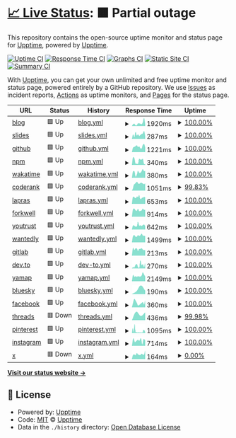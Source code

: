 # [📈 Live Status](https://upptime.github.io/upptime): <!--live status--> **🟧 Partial outage**

This repository contains the open-source uptime monitor and status page for [Upptime](https://upptime.js.org), powered by [Upptime](https://github.com/upptime/upptime).

[![Uptime CI](https://github.com/9renpoto/upptime/workflows/Uptime%20CI/badge.svg)](https://github.com/9renpoto/upptime/actions?query=workflow%3A%22Uptime+CI%22)
[![Response Time CI](https://github.com/9renpoto/upptime/workflows/Response%20Time%20CI/badge.svg)](https://github.com/9renpoto/upptime/actions?query=workflow%3A%22Response+Time+CI%22)
[![Graphs CI](https://github.com/9renpoto/upptime/workflows/Graphs%20CI/badge.svg)](https://github.com/9renpoto/upptime/actions?query=workflow%3A%22Graphs+CI%22)
[![Static Site CI](https://github.com/9renpoto/upptime/workflows/Static%20Site%20CI/badge.svg)](https://github.com/9renpoto/upptime/actions?query=workflow%3A%22Static+Site+CI%22)
[![Summary CI](https://github.com/9renpoto/upptime/workflows/Summary%20CI/badge.svg)](https://github.com/9renpoto/upptime/actions?query=workflow%3A%22Summary+CI%22)

With [Upptime](https://upptime.js.org), you can get your own unlimited and free uptime monitor and status page, powered entirely by a GitHub repository. We use [Issues](https://github.com/upptime/upptime/issues) as incident reports, [Actions](https://github.com/9renpoto/upptime/actions) as uptime monitors, and [Pages](https://upptime.github.io/upptime) for the status page.

<!--start: status pages-->
<!-- This summary is generated by Upptime (https://github.com/upptime/upptime) -->
<!-- Do not edit this manually, your changes will be overwritten -->
<!-- prettier-ignore -->
| URL | Status | History | Response Time | Uptime |
| --- | ------ | ------- | ------------- | ------ |
| <img alt="" src="https://icons.duckduckgo.com/ip3/9renpoto.win.ico" height="13"> [blog](https://9renpoto.win) | 🟩 Up | [blog.yml](https://github.com/9renpoto/upptime/commits/HEAD/history/blog.yml) | <details><summary><img alt="Response time graph" src="./graphs/blog/response-time-week.png" height="20"> 1920ms</summary><br><a href="https://status.9renpoto.win/history/blog"><img alt="Response time 877" src="https://img.shields.io/endpoint?url=https%3A%2F%2Fraw.githubusercontent.com%2F9renpoto%2Fupptime%2FHEAD%2Fapi%2Fblog%2Fresponse-time.json"></a><br><a href="https://status.9renpoto.win/history/blog"><img alt="24-hour response time 925" src="https://img.shields.io/endpoint?url=https%3A%2F%2Fraw.githubusercontent.com%2F9renpoto%2Fupptime%2FHEAD%2Fapi%2Fblog%2Fresponse-time-day.json"></a><br><a href="https://status.9renpoto.win/history/blog"><img alt="7-day response time 1920" src="https://img.shields.io/endpoint?url=https%3A%2F%2Fraw.githubusercontent.com%2F9renpoto%2Fupptime%2FHEAD%2Fapi%2Fblog%2Fresponse-time-week.json"></a><br><a href="https://status.9renpoto.win/history/blog"><img alt="30-day response time 1722" src="https://img.shields.io/endpoint?url=https%3A%2F%2Fraw.githubusercontent.com%2F9renpoto%2Fupptime%2FHEAD%2Fapi%2Fblog%2Fresponse-time-month.json"></a><br><a href="https://status.9renpoto.win/history/blog"><img alt="1-year response time 1240" src="https://img.shields.io/endpoint?url=https%3A%2F%2Fraw.githubusercontent.com%2F9renpoto%2Fupptime%2FHEAD%2Fapi%2Fblog%2Fresponse-time-year.json"></a></details> | <details><summary><a href="https://status.9renpoto.win/history/blog">100.00%</a></summary><a href="https://status.9renpoto.win/history/blog"><img alt="All-time uptime 99.84%" src="https://img.shields.io/endpoint?url=https%3A%2F%2Fraw.githubusercontent.com%2F9renpoto%2Fupptime%2FHEAD%2Fapi%2Fblog%2Fuptime.json"></a><br><a href="https://status.9renpoto.win/history/blog"><img alt="24-hour uptime 100.00%" src="https://img.shields.io/endpoint?url=https%3A%2F%2Fraw.githubusercontent.com%2F9renpoto%2Fupptime%2FHEAD%2Fapi%2Fblog%2Fuptime-day.json"></a><br><a href="https://status.9renpoto.win/history/blog"><img alt="7-day uptime 100.00%" src="https://img.shields.io/endpoint?url=https%3A%2F%2Fraw.githubusercontent.com%2F9renpoto%2Fupptime%2FHEAD%2Fapi%2Fblog%2Fuptime-week.json"></a><br><a href="https://status.9renpoto.win/history/blog"><img alt="30-day uptime 100.00%" src="https://img.shields.io/endpoint?url=https%3A%2F%2Fraw.githubusercontent.com%2F9renpoto%2Fupptime%2FHEAD%2Fapi%2Fblog%2Fuptime-month.json"></a><br><a href="https://status.9renpoto.win/history/blog"><img alt="1-year uptime 99.55%" src="https://img.shields.io/endpoint?url=https%3A%2F%2Fraw.githubusercontent.com%2F9renpoto%2Fupptime%2FHEAD%2Fapi%2Fblog%2Fuptime-year.json"></a></details>
| <img alt="" src="https://icons.duckduckgo.com/ip3/slides.9renpoto.win.ico" height="13"> [slides](https://slides.9renpoto.win) | 🟩 Up | [slides.yml](https://github.com/9renpoto/upptime/commits/HEAD/history/slides.yml) | <details><summary><img alt="Response time graph" src="./graphs/slides/response-time-week.png" height="20"> 287ms</summary><br><a href="https://status.9renpoto.win/history/slides"><img alt="Response time 123" src="https://img.shields.io/endpoint?url=https%3A%2F%2Fraw.githubusercontent.com%2F9renpoto%2Fupptime%2FHEAD%2Fapi%2Fslides%2Fresponse-time.json"></a><br><a href="https://status.9renpoto.win/history/slides"><img alt="24-hour response time 153" src="https://img.shields.io/endpoint?url=https%3A%2F%2Fraw.githubusercontent.com%2F9renpoto%2Fupptime%2FHEAD%2Fapi%2Fslides%2Fresponse-time-day.json"></a><br><a href="https://status.9renpoto.win/history/slides"><img alt="7-day response time 287" src="https://img.shields.io/endpoint?url=https%3A%2F%2Fraw.githubusercontent.com%2F9renpoto%2Fupptime%2FHEAD%2Fapi%2Fslides%2Fresponse-time-week.json"></a><br><a href="https://status.9renpoto.win/history/slides"><img alt="30-day response time 244" src="https://img.shields.io/endpoint?url=https%3A%2F%2Fraw.githubusercontent.com%2F9renpoto%2Fupptime%2FHEAD%2Fapi%2Fslides%2Fresponse-time-month.json"></a><br><a href="https://status.9renpoto.win/history/slides"><img alt="1-year response time 125" src="https://img.shields.io/endpoint?url=https%3A%2F%2Fraw.githubusercontent.com%2F9renpoto%2Fupptime%2FHEAD%2Fapi%2Fslides%2Fresponse-time-year.json"></a></details> | <details><summary><a href="https://status.9renpoto.win/history/slides">100.00%</a></summary><a href="https://status.9renpoto.win/history/slides"><img alt="All-time uptime 99.78%" src="https://img.shields.io/endpoint?url=https%3A%2F%2Fraw.githubusercontent.com%2F9renpoto%2Fupptime%2FHEAD%2Fapi%2Fslides%2Fuptime.json"></a><br><a href="https://status.9renpoto.win/history/slides"><img alt="24-hour uptime 100.00%" src="https://img.shields.io/endpoint?url=https%3A%2F%2Fraw.githubusercontent.com%2F9renpoto%2Fupptime%2FHEAD%2Fapi%2Fslides%2Fuptime-day.json"></a><br><a href="https://status.9renpoto.win/history/slides"><img alt="7-day uptime 100.00%" src="https://img.shields.io/endpoint?url=https%3A%2F%2Fraw.githubusercontent.com%2F9renpoto%2Fupptime%2FHEAD%2Fapi%2Fslides%2Fuptime-week.json"></a><br><a href="https://status.9renpoto.win/history/slides"><img alt="30-day uptime 100.00%" src="https://img.shields.io/endpoint?url=https%3A%2F%2Fraw.githubusercontent.com%2F9renpoto%2Fupptime%2FHEAD%2Fapi%2Fslides%2Fuptime-month.json"></a><br><a href="https://status.9renpoto.win/history/slides"><img alt="1-year uptime 99.37%" src="https://img.shields.io/endpoint?url=https%3A%2F%2Fraw.githubusercontent.com%2F9renpoto%2Fupptime%2FHEAD%2Fapi%2Fslides%2Fuptime-year.json"></a></details>
| <img alt="" src="https://icons.duckduckgo.com/ip3/github.com.ico" height="13"> [github](https://github.com/9renpoto) | 🟩 Up | [github.yml](https://github.com/9renpoto/upptime/commits/HEAD/history/github.yml) | <details><summary><img alt="Response time graph" src="./graphs/github/response-time-week.png" height="20"> 1221ms</summary><br><a href="https://status.9renpoto.win/history/github"><img alt="Response time 1164" src="https://img.shields.io/endpoint?url=https%3A%2F%2Fraw.githubusercontent.com%2F9renpoto%2Fupptime%2FHEAD%2Fapi%2Fgithub%2Fresponse-time.json"></a><br><a href="https://status.9renpoto.win/history/github"><img alt="24-hour response time 997" src="https://img.shields.io/endpoint?url=https%3A%2F%2Fraw.githubusercontent.com%2F9renpoto%2Fupptime%2FHEAD%2Fapi%2Fgithub%2Fresponse-time-day.json"></a><br><a href="https://status.9renpoto.win/history/github"><img alt="7-day response time 1221" src="https://img.shields.io/endpoint?url=https%3A%2F%2Fraw.githubusercontent.com%2F9renpoto%2Fupptime%2FHEAD%2Fapi%2Fgithub%2Fresponse-time-week.json"></a><br><a href="https://status.9renpoto.win/history/github"><img alt="30-day response time 1128" src="https://img.shields.io/endpoint?url=https%3A%2F%2Fraw.githubusercontent.com%2F9renpoto%2Fupptime%2FHEAD%2Fapi%2Fgithub%2Fresponse-time-month.json"></a><br><a href="https://status.9renpoto.win/history/github"><img alt="1-year response time 1075" src="https://img.shields.io/endpoint?url=https%3A%2F%2Fraw.githubusercontent.com%2F9renpoto%2Fupptime%2FHEAD%2Fapi%2Fgithub%2Fresponse-time-year.json"></a></details> | <details><summary><a href="https://status.9renpoto.win/history/github">100.00%</a></summary><a href="https://status.9renpoto.win/history/github"><img alt="All-time uptime 98.78%" src="https://img.shields.io/endpoint?url=https%3A%2F%2Fraw.githubusercontent.com%2F9renpoto%2Fupptime%2FHEAD%2Fapi%2Fgithub%2Fuptime.json"></a><br><a href="https://status.9renpoto.win/history/github"><img alt="24-hour uptime 100.00%" src="https://img.shields.io/endpoint?url=https%3A%2F%2Fraw.githubusercontent.com%2F9renpoto%2Fupptime%2FHEAD%2Fapi%2Fgithub%2Fuptime-day.json"></a><br><a href="https://status.9renpoto.win/history/github"><img alt="7-day uptime 100.00%" src="https://img.shields.io/endpoint?url=https%3A%2F%2Fraw.githubusercontent.com%2F9renpoto%2Fupptime%2FHEAD%2Fapi%2Fgithub%2Fuptime-week.json"></a><br><a href="https://status.9renpoto.win/history/github"><img alt="30-day uptime 100.00%" src="https://img.shields.io/endpoint?url=https%3A%2F%2Fraw.githubusercontent.com%2F9renpoto%2Fupptime%2FHEAD%2Fapi%2Fgithub%2Fuptime-month.json"></a><br><a href="https://status.9renpoto.win/history/github"><img alt="1-year uptime 96.44%" src="https://img.shields.io/endpoint?url=https%3A%2F%2Fraw.githubusercontent.com%2F9renpoto%2Fupptime%2FHEAD%2Fapi%2Fgithub%2Fuptime-year.json"></a></details>
| <img alt="" src="https://icons.duckduckgo.com/ip3/www.npmjs.com.ico" height="13"> [npm](https://www.npmjs.com/~9renpoto) | 🟩 Up | [npm.yml](https://github.com/9renpoto/upptime/commits/HEAD/history/npm.yml) | <details><summary><img alt="Response time graph" src="./graphs/npm/response-time-week.png" height="20"> 340ms</summary><br><a href="https://status.9renpoto.win/history/npm"><img alt="Response time 563" src="https://img.shields.io/endpoint?url=https%3A%2F%2Fraw.githubusercontent.com%2F9renpoto%2Fupptime%2FHEAD%2Fapi%2Fnpm%2Fresponse-time.json"></a><br><a href="https://status.9renpoto.win/history/npm"><img alt="24-hour response time 60" src="https://img.shields.io/endpoint?url=https%3A%2F%2Fraw.githubusercontent.com%2F9renpoto%2Fupptime%2FHEAD%2Fapi%2Fnpm%2Fresponse-time-day.json"></a><br><a href="https://status.9renpoto.win/history/npm"><img alt="7-day response time 340" src="https://img.shields.io/endpoint?url=https%3A%2F%2Fraw.githubusercontent.com%2F9renpoto%2Fupptime%2FHEAD%2Fapi%2Fnpm%2Fresponse-time-week.json"></a><br><a href="https://status.9renpoto.win/history/npm"><img alt="30-day response time 421" src="https://img.shields.io/endpoint?url=https%3A%2F%2Fraw.githubusercontent.com%2F9renpoto%2Fupptime%2FHEAD%2Fapi%2Fnpm%2Fresponse-time-month.json"></a><br><a href="https://status.9renpoto.win/history/npm"><img alt="1-year response time 614" src="https://img.shields.io/endpoint?url=https%3A%2F%2Fraw.githubusercontent.com%2F9renpoto%2Fupptime%2FHEAD%2Fapi%2Fnpm%2Fresponse-time-year.json"></a></details> | <details><summary><a href="https://status.9renpoto.win/history/npm">100.00%</a></summary><a href="https://status.9renpoto.win/history/npm"><img alt="All-time uptime 99.98%" src="https://img.shields.io/endpoint?url=https%3A%2F%2Fraw.githubusercontent.com%2F9renpoto%2Fupptime%2FHEAD%2Fapi%2Fnpm%2Fuptime.json"></a><br><a href="https://status.9renpoto.win/history/npm"><img alt="24-hour uptime 100.00%" src="https://img.shields.io/endpoint?url=https%3A%2F%2Fraw.githubusercontent.com%2F9renpoto%2Fupptime%2FHEAD%2Fapi%2Fnpm%2Fuptime-day.json"></a><br><a href="https://status.9renpoto.win/history/npm"><img alt="7-day uptime 100.00%" src="https://img.shields.io/endpoint?url=https%3A%2F%2Fraw.githubusercontent.com%2F9renpoto%2Fupptime%2FHEAD%2Fapi%2Fnpm%2Fuptime-week.json"></a><br><a href="https://status.9renpoto.win/history/npm"><img alt="30-day uptime 100.00%" src="https://img.shields.io/endpoint?url=https%3A%2F%2Fraw.githubusercontent.com%2F9renpoto%2Fupptime%2FHEAD%2Fapi%2Fnpm%2Fuptime-month.json"></a><br><a href="https://status.9renpoto.win/history/npm"><img alt="1-year uptime 99.98%" src="https://img.shields.io/endpoint?url=https%3A%2F%2Fraw.githubusercontent.com%2F9renpoto%2Fupptime%2FHEAD%2Fapi%2Fnpm%2Fuptime-year.json"></a></details>
| <img alt="" src="https://icons.duckduckgo.com/ip3/wakatime.com.ico" height="13"> [wakatime](https://wakatime.com/@9renpoto) | 🟩 Up | [wakatime.yml](https://github.com/9renpoto/upptime/commits/HEAD/history/wakatime.yml) | <details><summary><img alt="Response time graph" src="./graphs/wakatime/response-time-week.png" height="20"> 380ms</summary><br><a href="https://status.9renpoto.win/history/wakatime"><img alt="Response time 575" src="https://img.shields.io/endpoint?url=https%3A%2F%2Fraw.githubusercontent.com%2F9renpoto%2Fupptime%2FHEAD%2Fapi%2Fwakatime%2Fresponse-time.json"></a><br><a href="https://status.9renpoto.win/history/wakatime"><img alt="24-hour response time 467" src="https://img.shields.io/endpoint?url=https%3A%2F%2Fraw.githubusercontent.com%2F9renpoto%2Fupptime%2FHEAD%2Fapi%2Fwakatime%2Fresponse-time-day.json"></a><br><a href="https://status.9renpoto.win/history/wakatime"><img alt="7-day response time 380" src="https://img.shields.io/endpoint?url=https%3A%2F%2Fraw.githubusercontent.com%2F9renpoto%2Fupptime%2FHEAD%2Fapi%2Fwakatime%2Fresponse-time-week.json"></a><br><a href="https://status.9renpoto.win/history/wakatime"><img alt="30-day response time 2030" src="https://img.shields.io/endpoint?url=https%3A%2F%2Fraw.githubusercontent.com%2F9renpoto%2Fupptime%2FHEAD%2Fapi%2Fwakatime%2Fresponse-time-month.json"></a><br><a href="https://status.9renpoto.win/history/wakatime"><img alt="1-year response time 595" src="https://img.shields.io/endpoint?url=https%3A%2F%2Fraw.githubusercontent.com%2F9renpoto%2Fupptime%2FHEAD%2Fapi%2Fwakatime%2Fresponse-time-year.json"></a></details> | <details><summary><a href="https://status.9renpoto.win/history/wakatime">100.00%</a></summary><a href="https://status.9renpoto.win/history/wakatime"><img alt="All-time uptime 99.92%" src="https://img.shields.io/endpoint?url=https%3A%2F%2Fraw.githubusercontent.com%2F9renpoto%2Fupptime%2FHEAD%2Fapi%2Fwakatime%2Fuptime.json"></a><br><a href="https://status.9renpoto.win/history/wakatime"><img alt="24-hour uptime 100.00%" src="https://img.shields.io/endpoint?url=https%3A%2F%2Fraw.githubusercontent.com%2F9renpoto%2Fupptime%2FHEAD%2Fapi%2Fwakatime%2Fuptime-day.json"></a><br><a href="https://status.9renpoto.win/history/wakatime"><img alt="7-day uptime 100.00%" src="https://img.shields.io/endpoint?url=https%3A%2F%2Fraw.githubusercontent.com%2F9renpoto%2Fupptime%2FHEAD%2Fapi%2Fwakatime%2Fuptime-week.json"></a><br><a href="https://status.9renpoto.win/history/wakatime"><img alt="30-day uptime 99.77%" src="https://img.shields.io/endpoint?url=https%3A%2F%2Fraw.githubusercontent.com%2F9renpoto%2Fupptime%2FHEAD%2Fapi%2Fwakatime%2Fuptime-month.json"></a><br><a href="https://status.9renpoto.win/history/wakatime"><img alt="1-year uptime 99.92%" src="https://img.shields.io/endpoint?url=https%3A%2F%2Fraw.githubusercontent.com%2F9renpoto%2Fupptime%2FHEAD%2Fapi%2Fwakatime%2Fuptime-year.json"></a></details>
| <img alt="" src="https://icons.duckduckgo.com/ip3/profile.codersrank.io.ico" height="13"> [coderank](https://profile.codersrank.io/user/9renpoto/) | 🟩 Up | [coderank.yml](https://github.com/9renpoto/upptime/commits/HEAD/history/coderank.yml) | <details><summary><img alt="Response time graph" src="./graphs/coderank/response-time-week.png" height="20"> 1051ms</summary><br><a href="https://status.9renpoto.win/history/coderank"><img alt="Response time 1232" src="https://img.shields.io/endpoint?url=https%3A%2F%2Fraw.githubusercontent.com%2F9renpoto%2Fupptime%2FHEAD%2Fapi%2Fcoderank%2Fresponse-time.json"></a><br><a href="https://status.9renpoto.win/history/coderank"><img alt="24-hour response time 990" src="https://img.shields.io/endpoint?url=https%3A%2F%2Fraw.githubusercontent.com%2F9renpoto%2Fupptime%2FHEAD%2Fapi%2Fcoderank%2Fresponse-time-day.json"></a><br><a href="https://status.9renpoto.win/history/coderank"><img alt="7-day response time 1051" src="https://img.shields.io/endpoint?url=https%3A%2F%2Fraw.githubusercontent.com%2F9renpoto%2Fupptime%2FHEAD%2Fapi%2Fcoderank%2Fresponse-time-week.json"></a><br><a href="https://status.9renpoto.win/history/coderank"><img alt="30-day response time 1250" src="https://img.shields.io/endpoint?url=https%3A%2F%2Fraw.githubusercontent.com%2F9renpoto%2Fupptime%2FHEAD%2Fapi%2Fcoderank%2Fresponse-time-month.json"></a><br><a href="https://status.9renpoto.win/history/coderank"><img alt="1-year response time 1252" src="https://img.shields.io/endpoint?url=https%3A%2F%2Fraw.githubusercontent.com%2F9renpoto%2Fupptime%2FHEAD%2Fapi%2Fcoderank%2Fresponse-time-year.json"></a></details> | <details><summary><a href="https://status.9renpoto.win/history/coderank">99.83%</a></summary><a href="https://status.9renpoto.win/history/coderank"><img alt="All-time uptime 99.94%" src="https://img.shields.io/endpoint?url=https%3A%2F%2Fraw.githubusercontent.com%2F9renpoto%2Fupptime%2FHEAD%2Fapi%2Fcoderank%2Fuptime.json"></a><br><a href="https://status.9renpoto.win/history/coderank"><img alt="24-hour uptime 98.78%" src="https://img.shields.io/endpoint?url=https%3A%2F%2Fraw.githubusercontent.com%2F9renpoto%2Fupptime%2FHEAD%2Fapi%2Fcoderank%2Fuptime-day.json"></a><br><a href="https://status.9renpoto.win/history/coderank"><img alt="7-day uptime 99.83%" src="https://img.shields.io/endpoint?url=https%3A%2F%2Fraw.githubusercontent.com%2F9renpoto%2Fupptime%2FHEAD%2Fapi%2Fcoderank%2Fuptime-week.json"></a><br><a href="https://status.9renpoto.win/history/coderank"><img alt="30-day uptime 99.91%" src="https://img.shields.io/endpoint?url=https%3A%2F%2Fraw.githubusercontent.com%2F9renpoto%2Fupptime%2FHEAD%2Fapi%2Fcoderank%2Fuptime-month.json"></a><br><a href="https://status.9renpoto.win/history/coderank"><img alt="1-year uptime 99.93%" src="https://img.shields.io/endpoint?url=https%3A%2F%2Fraw.githubusercontent.com%2F9renpoto%2Fupptime%2FHEAD%2Fapi%2Fcoderank%2Fuptime-year.json"></a></details>
| <img alt="" src="https://icons.duckduckgo.com/ip3/lapras.com.ico" height="13"> [lapras](https://lapras.com/public/PY86OSF) | 🟩 Up | [lapras.yml](https://github.com/9renpoto/upptime/commits/HEAD/history/lapras.yml) | <details><summary><img alt="Response time graph" src="./graphs/lapras/response-time-week.png" height="20"> 653ms</summary><br><a href="https://status.9renpoto.win/history/lapras"><img alt="Response time 668" src="https://img.shields.io/endpoint?url=https%3A%2F%2Fraw.githubusercontent.com%2F9renpoto%2Fupptime%2FHEAD%2Fapi%2Flapras%2Fresponse-time.json"></a><br><a href="https://status.9renpoto.win/history/lapras"><img alt="24-hour response time 657" src="https://img.shields.io/endpoint?url=https%3A%2F%2Fraw.githubusercontent.com%2F9renpoto%2Fupptime%2FHEAD%2Fapi%2Flapras%2Fresponse-time-day.json"></a><br><a href="https://status.9renpoto.win/history/lapras"><img alt="7-day response time 653" src="https://img.shields.io/endpoint?url=https%3A%2F%2Fraw.githubusercontent.com%2F9renpoto%2Fupptime%2FHEAD%2Fapi%2Flapras%2Fresponse-time-week.json"></a><br><a href="https://status.9renpoto.win/history/lapras"><img alt="30-day response time 651" src="https://img.shields.io/endpoint?url=https%3A%2F%2Fraw.githubusercontent.com%2F9renpoto%2Fupptime%2FHEAD%2Fapi%2Flapras%2Fresponse-time-month.json"></a><br><a href="https://status.9renpoto.win/history/lapras"><img alt="1-year response time 668" src="https://img.shields.io/endpoint?url=https%3A%2F%2Fraw.githubusercontent.com%2F9renpoto%2Fupptime%2FHEAD%2Fapi%2Flapras%2Fresponse-time-year.json"></a></details> | <details><summary><a href="https://status.9renpoto.win/history/lapras">100.00%</a></summary><a href="https://status.9renpoto.win/history/lapras"><img alt="All-time uptime 99.95%" src="https://img.shields.io/endpoint?url=https%3A%2F%2Fraw.githubusercontent.com%2F9renpoto%2Fupptime%2FHEAD%2Fapi%2Flapras%2Fuptime.json"></a><br><a href="https://status.9renpoto.win/history/lapras"><img alt="24-hour uptime 100.00%" src="https://img.shields.io/endpoint?url=https%3A%2F%2Fraw.githubusercontent.com%2F9renpoto%2Fupptime%2FHEAD%2Fapi%2Flapras%2Fuptime-day.json"></a><br><a href="https://status.9renpoto.win/history/lapras"><img alt="7-day uptime 100.00%" src="https://img.shields.io/endpoint?url=https%3A%2F%2Fraw.githubusercontent.com%2F9renpoto%2Fupptime%2FHEAD%2Fapi%2Flapras%2Fuptime-week.json"></a><br><a href="https://status.9renpoto.win/history/lapras"><img alt="30-day uptime 99.73%" src="https://img.shields.io/endpoint?url=https%3A%2F%2Fraw.githubusercontent.com%2F9renpoto%2Fupptime%2FHEAD%2Fapi%2Flapras%2Fuptime-month.json"></a><br><a href="https://status.9renpoto.win/history/lapras"><img alt="1-year uptime 99.95%" src="https://img.shields.io/endpoint?url=https%3A%2F%2Fraw.githubusercontent.com%2F9renpoto%2Fupptime%2FHEAD%2Fapi%2Flapras%2Fuptime-year.json"></a></details>
| <img alt="" src="https://icons.duckduckgo.com/ip3/portfolio.forkwell.com.ico" height="13"> [forkwell](https://portfolio.forkwell.com/@9renpoto) | 🟩 Up | [forkwell.yml](https://github.com/9renpoto/upptime/commits/HEAD/history/forkwell.yml) | <details><summary><img alt="Response time graph" src="./graphs/forkwell/response-time-week.png" height="20"> 914ms</summary><br><a href="https://status.9renpoto.win/history/forkwell"><img alt="Response time 851" src="https://img.shields.io/endpoint?url=https%3A%2F%2Fraw.githubusercontent.com%2F9renpoto%2Fupptime%2FHEAD%2Fapi%2Fforkwell%2Fresponse-time.json"></a><br><a href="https://status.9renpoto.win/history/forkwell"><img alt="24-hour response time 934" src="https://img.shields.io/endpoint?url=https%3A%2F%2Fraw.githubusercontent.com%2F9renpoto%2Fupptime%2FHEAD%2Fapi%2Fforkwell%2Fresponse-time-day.json"></a><br><a href="https://status.9renpoto.win/history/forkwell"><img alt="7-day response time 914" src="https://img.shields.io/endpoint?url=https%3A%2F%2Fraw.githubusercontent.com%2F9renpoto%2Fupptime%2FHEAD%2Fapi%2Fforkwell%2Fresponse-time-week.json"></a><br><a href="https://status.9renpoto.win/history/forkwell"><img alt="30-day response time 852" src="https://img.shields.io/endpoint?url=https%3A%2F%2Fraw.githubusercontent.com%2F9renpoto%2Fupptime%2FHEAD%2Fapi%2Fforkwell%2Fresponse-time-month.json"></a><br><a href="https://status.9renpoto.win/history/forkwell"><img alt="1-year response time 851" src="https://img.shields.io/endpoint?url=https%3A%2F%2Fraw.githubusercontent.com%2F9renpoto%2Fupptime%2FHEAD%2Fapi%2Fforkwell%2Fresponse-time-year.json"></a></details> | <details><summary><a href="https://status.9renpoto.win/history/forkwell">100.00%</a></summary><a href="https://status.9renpoto.win/history/forkwell"><img alt="All-time uptime 100.00%" src="https://img.shields.io/endpoint?url=https%3A%2F%2Fraw.githubusercontent.com%2F9renpoto%2Fupptime%2FHEAD%2Fapi%2Fforkwell%2Fuptime.json"></a><br><a href="https://status.9renpoto.win/history/forkwell"><img alt="24-hour uptime 100.00%" src="https://img.shields.io/endpoint?url=https%3A%2F%2Fraw.githubusercontent.com%2F9renpoto%2Fupptime%2FHEAD%2Fapi%2Fforkwell%2Fuptime-day.json"></a><br><a href="https://status.9renpoto.win/history/forkwell"><img alt="7-day uptime 100.00%" src="https://img.shields.io/endpoint?url=https%3A%2F%2Fraw.githubusercontent.com%2F9renpoto%2Fupptime%2FHEAD%2Fapi%2Fforkwell%2Fuptime-week.json"></a><br><a href="https://status.9renpoto.win/history/forkwell"><img alt="30-day uptime 100.00%" src="https://img.shields.io/endpoint?url=https%3A%2F%2Fraw.githubusercontent.com%2F9renpoto%2Fupptime%2FHEAD%2Fapi%2Fforkwell%2Fuptime-month.json"></a><br><a href="https://status.9renpoto.win/history/forkwell"><img alt="1-year uptime 100.00%" src="https://img.shields.io/endpoint?url=https%3A%2F%2Fraw.githubusercontent.com%2F9renpoto%2Fupptime%2FHEAD%2Fapi%2Fforkwell%2Fuptime-year.json"></a></details>
| <img alt="" src="https://icons.duckduckgo.com/ip3/youtrust.jp.ico" height="13"> [youtrust](https://youtrust.jp/users/9renpoto) | 🟩 Up | [youtrust.yml](https://github.com/9renpoto/upptime/commits/HEAD/history/youtrust.yml) | <details><summary><img alt="Response time graph" src="./graphs/youtrust/response-time-week.png" height="20"> 642ms</summary><br><a href="https://status.9renpoto.win/history/youtrust"><img alt="Response time 618" src="https://img.shields.io/endpoint?url=https%3A%2F%2Fraw.githubusercontent.com%2F9renpoto%2Fupptime%2FHEAD%2Fapi%2Fyoutrust%2Fresponse-time.json"></a><br><a href="https://status.9renpoto.win/history/youtrust"><img alt="24-hour response time 502" src="https://img.shields.io/endpoint?url=https%3A%2F%2Fraw.githubusercontent.com%2F9renpoto%2Fupptime%2FHEAD%2Fapi%2Fyoutrust%2Fresponse-time-day.json"></a><br><a href="https://status.9renpoto.win/history/youtrust"><img alt="7-day response time 642" src="https://img.shields.io/endpoint?url=https%3A%2F%2Fraw.githubusercontent.com%2F9renpoto%2Fupptime%2FHEAD%2Fapi%2Fyoutrust%2Fresponse-time-week.json"></a><br><a href="https://status.9renpoto.win/history/youtrust"><img alt="30-day response time 700" src="https://img.shields.io/endpoint?url=https%3A%2F%2Fraw.githubusercontent.com%2F9renpoto%2Fupptime%2FHEAD%2Fapi%2Fyoutrust%2Fresponse-time-month.json"></a><br><a href="https://status.9renpoto.win/history/youtrust"><img alt="1-year response time 618" src="https://img.shields.io/endpoint?url=https%3A%2F%2Fraw.githubusercontent.com%2F9renpoto%2Fupptime%2FHEAD%2Fapi%2Fyoutrust%2Fresponse-time-year.json"></a></details> | <details><summary><a href="https://status.9renpoto.win/history/youtrust">100.00%</a></summary><a href="https://status.9renpoto.win/history/youtrust"><img alt="All-time uptime 99.95%" src="https://img.shields.io/endpoint?url=https%3A%2F%2Fraw.githubusercontent.com%2F9renpoto%2Fupptime%2FHEAD%2Fapi%2Fyoutrust%2Fuptime.json"></a><br><a href="https://status.9renpoto.win/history/youtrust"><img alt="24-hour uptime 100.00%" src="https://img.shields.io/endpoint?url=https%3A%2F%2Fraw.githubusercontent.com%2F9renpoto%2Fupptime%2FHEAD%2Fapi%2Fyoutrust%2Fuptime-day.json"></a><br><a href="https://status.9renpoto.win/history/youtrust"><img alt="7-day uptime 100.00%" src="https://img.shields.io/endpoint?url=https%3A%2F%2Fraw.githubusercontent.com%2F9renpoto%2Fupptime%2FHEAD%2Fapi%2Fyoutrust%2Fuptime-week.json"></a><br><a href="https://status.9renpoto.win/history/youtrust"><img alt="30-day uptime 100.00%" src="https://img.shields.io/endpoint?url=https%3A%2F%2Fraw.githubusercontent.com%2F9renpoto%2Fupptime%2FHEAD%2Fapi%2Fyoutrust%2Fuptime-month.json"></a><br><a href="https://status.9renpoto.win/history/youtrust"><img alt="1-year uptime 99.95%" src="https://img.shields.io/endpoint?url=https%3A%2F%2Fraw.githubusercontent.com%2F9renpoto%2Fupptime%2FHEAD%2Fapi%2Fyoutrust%2Fuptime-year.json"></a></details>
| <img alt="" src="https://icons.duckduckgo.com/ip3/www.wantedly.com.ico" height="13"> [wantedly](https://www.wantedly.com/id/keisuke_umeno) | 🟩 Up | [wantedly.yml](https://github.com/9renpoto/upptime/commits/HEAD/history/wantedly.yml) | <details><summary><img alt="Response time graph" src="./graphs/wantedly/response-time-week.png" height="20"> 1499ms</summary><br><a href="https://status.9renpoto.win/history/wantedly"><img alt="Response time 1608" src="https://img.shields.io/endpoint?url=https%3A%2F%2Fraw.githubusercontent.com%2F9renpoto%2Fupptime%2FHEAD%2Fapi%2Fwantedly%2Fresponse-time.json"></a><br><a href="https://status.9renpoto.win/history/wantedly"><img alt="24-hour response time 1393" src="https://img.shields.io/endpoint?url=https%3A%2F%2Fraw.githubusercontent.com%2F9renpoto%2Fupptime%2FHEAD%2Fapi%2Fwantedly%2Fresponse-time-day.json"></a><br><a href="https://status.9renpoto.win/history/wantedly"><img alt="7-day response time 1499" src="https://img.shields.io/endpoint?url=https%3A%2F%2Fraw.githubusercontent.com%2F9renpoto%2Fupptime%2FHEAD%2Fapi%2Fwantedly%2Fresponse-time-week.json"></a><br><a href="https://status.9renpoto.win/history/wantedly"><img alt="30-day response time 1626" src="https://img.shields.io/endpoint?url=https%3A%2F%2Fraw.githubusercontent.com%2F9renpoto%2Fupptime%2FHEAD%2Fapi%2Fwantedly%2Fresponse-time-month.json"></a><br><a href="https://status.9renpoto.win/history/wantedly"><img alt="1-year response time 1608" src="https://img.shields.io/endpoint?url=https%3A%2F%2Fraw.githubusercontent.com%2F9renpoto%2Fupptime%2FHEAD%2Fapi%2Fwantedly%2Fresponse-time-year.json"></a></details> | <details><summary><a href="https://status.9renpoto.win/history/wantedly">100.00%</a></summary><a href="https://status.9renpoto.win/history/wantedly"><img alt="All-time uptime 99.96%" src="https://img.shields.io/endpoint?url=https%3A%2F%2Fraw.githubusercontent.com%2F9renpoto%2Fupptime%2FHEAD%2Fapi%2Fwantedly%2Fuptime.json"></a><br><a href="https://status.9renpoto.win/history/wantedly"><img alt="24-hour uptime 100.00%" src="https://img.shields.io/endpoint?url=https%3A%2F%2Fraw.githubusercontent.com%2F9renpoto%2Fupptime%2FHEAD%2Fapi%2Fwantedly%2Fuptime-day.json"></a><br><a href="https://status.9renpoto.win/history/wantedly"><img alt="7-day uptime 100.00%" src="https://img.shields.io/endpoint?url=https%3A%2F%2Fraw.githubusercontent.com%2F9renpoto%2Fupptime%2FHEAD%2Fapi%2Fwantedly%2Fuptime-week.json"></a><br><a href="https://status.9renpoto.win/history/wantedly"><img alt="30-day uptime 100.00%" src="https://img.shields.io/endpoint?url=https%3A%2F%2Fraw.githubusercontent.com%2F9renpoto%2Fupptime%2FHEAD%2Fapi%2Fwantedly%2Fuptime-month.json"></a><br><a href="https://status.9renpoto.win/history/wantedly"><img alt="1-year uptime 99.96%" src="https://img.shields.io/endpoint?url=https%3A%2F%2Fraw.githubusercontent.com%2F9renpoto%2Fupptime%2FHEAD%2Fapi%2Fwantedly%2Fuptime-year.json"></a></details>
| <img alt="" src="https://icons.duckduckgo.com/ip3/gitlab.com.ico" height="13"> [gitlab](https://gitlab.com/9renpoto) | 🟩 Up | [gitlab.yml](https://github.com/9renpoto/upptime/commits/HEAD/history/gitlab.yml) | <details><summary><img alt="Response time graph" src="./graphs/gitlab/response-time-week.png" height="20"> 213ms</summary><br><a href="https://status.9renpoto.win/history/gitlab"><img alt="Response time 372" src="https://img.shields.io/endpoint?url=https%3A%2F%2Fraw.githubusercontent.com%2F9renpoto%2Fupptime%2FHEAD%2Fapi%2Fgitlab%2Fresponse-time.json"></a><br><a href="https://status.9renpoto.win/history/gitlab"><img alt="24-hour response time 189" src="https://img.shields.io/endpoint?url=https%3A%2F%2Fraw.githubusercontent.com%2F9renpoto%2Fupptime%2FHEAD%2Fapi%2Fgitlab%2Fresponse-time-day.json"></a><br><a href="https://status.9renpoto.win/history/gitlab"><img alt="7-day response time 213" src="https://img.shields.io/endpoint?url=https%3A%2F%2Fraw.githubusercontent.com%2F9renpoto%2Fupptime%2FHEAD%2Fapi%2Fgitlab%2Fresponse-time-week.json"></a><br><a href="https://status.9renpoto.win/history/gitlab"><img alt="30-day response time 211" src="https://img.shields.io/endpoint?url=https%3A%2F%2Fraw.githubusercontent.com%2F9renpoto%2Fupptime%2FHEAD%2Fapi%2Fgitlab%2Fresponse-time-month.json"></a><br><a href="https://status.9renpoto.win/history/gitlab"><img alt="1-year response time 331" src="https://img.shields.io/endpoint?url=https%3A%2F%2Fraw.githubusercontent.com%2F9renpoto%2Fupptime%2FHEAD%2Fapi%2Fgitlab%2Fresponse-time-year.json"></a></details> | <details><summary><a href="https://status.9renpoto.win/history/gitlab">100.00%</a></summary><a href="https://status.9renpoto.win/history/gitlab"><img alt="All-time uptime 99.95%" src="https://img.shields.io/endpoint?url=https%3A%2F%2Fraw.githubusercontent.com%2F9renpoto%2Fupptime%2FHEAD%2Fapi%2Fgitlab%2Fuptime.json"></a><br><a href="https://status.9renpoto.win/history/gitlab"><img alt="24-hour uptime 100.00%" src="https://img.shields.io/endpoint?url=https%3A%2F%2Fraw.githubusercontent.com%2F9renpoto%2Fupptime%2FHEAD%2Fapi%2Fgitlab%2Fuptime-day.json"></a><br><a href="https://status.9renpoto.win/history/gitlab"><img alt="7-day uptime 100.00%" src="https://img.shields.io/endpoint?url=https%3A%2F%2Fraw.githubusercontent.com%2F9renpoto%2Fupptime%2FHEAD%2Fapi%2Fgitlab%2Fuptime-week.json"></a><br><a href="https://status.9renpoto.win/history/gitlab"><img alt="30-day uptime 100.00%" src="https://img.shields.io/endpoint?url=https%3A%2F%2Fraw.githubusercontent.com%2F9renpoto%2Fupptime%2FHEAD%2Fapi%2Fgitlab%2Fuptime-month.json"></a><br><a href="https://status.9renpoto.win/history/gitlab"><img alt="1-year uptime 99.98%" src="https://img.shields.io/endpoint?url=https%3A%2F%2Fraw.githubusercontent.com%2F9renpoto%2Fupptime%2FHEAD%2Fapi%2Fgitlab%2Fuptime-year.json"></a></details>
| <img alt="" src="https://icons.duckduckgo.com/ip3/dev.to.ico" height="13"> [dev.to](https://dev.to/9renpoto) | 🟩 Up | [dev-to.yml](https://github.com/9renpoto/upptime/commits/HEAD/history/dev-to.yml) | <details><summary><img alt="Response time graph" src="./graphs/dev-to/response-time-week.png" height="20"> 270ms</summary><br><a href="https://status.9renpoto.win/history/dev-to"><img alt="Response time 165" src="https://img.shields.io/endpoint?url=https%3A%2F%2Fraw.githubusercontent.com%2F9renpoto%2Fupptime%2FHEAD%2Fapi%2Fdev-to%2Fresponse-time.json"></a><br><a href="https://status.9renpoto.win/history/dev-to"><img alt="24-hour response time 476" src="https://img.shields.io/endpoint?url=https%3A%2F%2Fraw.githubusercontent.com%2F9renpoto%2Fupptime%2FHEAD%2Fapi%2Fdev-to%2Fresponse-time-day.json"></a><br><a href="https://status.9renpoto.win/history/dev-to"><img alt="7-day response time 270" src="https://img.shields.io/endpoint?url=https%3A%2F%2Fraw.githubusercontent.com%2F9renpoto%2Fupptime%2FHEAD%2Fapi%2Fdev-to%2Fresponse-time-week.json"></a><br><a href="https://status.9renpoto.win/history/dev-to"><img alt="30-day response time 176" src="https://img.shields.io/endpoint?url=https%3A%2F%2Fraw.githubusercontent.com%2F9renpoto%2Fupptime%2FHEAD%2Fapi%2Fdev-to%2Fresponse-time-month.json"></a><br><a href="https://status.9renpoto.win/history/dev-to"><img alt="1-year response time 167" src="https://img.shields.io/endpoint?url=https%3A%2F%2Fraw.githubusercontent.com%2F9renpoto%2Fupptime%2FHEAD%2Fapi%2Fdev-to%2Fresponse-time-year.json"></a></details> | <details><summary><a href="https://status.9renpoto.win/history/dev-to">100.00%</a></summary><a href="https://status.9renpoto.win/history/dev-to"><img alt="All-time uptime 99.99%" src="https://img.shields.io/endpoint?url=https%3A%2F%2Fraw.githubusercontent.com%2F9renpoto%2Fupptime%2FHEAD%2Fapi%2Fdev-to%2Fuptime.json"></a><br><a href="https://status.9renpoto.win/history/dev-to"><img alt="24-hour uptime 100.00%" src="https://img.shields.io/endpoint?url=https%3A%2F%2Fraw.githubusercontent.com%2F9renpoto%2Fupptime%2FHEAD%2Fapi%2Fdev-to%2Fuptime-day.json"></a><br><a href="https://status.9renpoto.win/history/dev-to"><img alt="7-day uptime 100.00%" src="https://img.shields.io/endpoint?url=https%3A%2F%2Fraw.githubusercontent.com%2F9renpoto%2Fupptime%2FHEAD%2Fapi%2Fdev-to%2Fuptime-week.json"></a><br><a href="https://status.9renpoto.win/history/dev-to"><img alt="30-day uptime 100.00%" src="https://img.shields.io/endpoint?url=https%3A%2F%2Fraw.githubusercontent.com%2F9renpoto%2Fupptime%2FHEAD%2Fapi%2Fdev-to%2Fuptime-month.json"></a><br><a href="https://status.9renpoto.win/history/dev-to"><img alt="1-year uptime 100.00%" src="https://img.shields.io/endpoint?url=https%3A%2F%2Fraw.githubusercontent.com%2F9renpoto%2Fupptime%2FHEAD%2Fapi%2Fdev-to%2Fuptime-year.json"></a></details>
| <img alt="" src="https://icons.duckduckgo.com/ip3/yamap.com.ico" height="13"> [yamap](https://yamap.com/users/2121389) | 🟩 Up | [yamap.yml](https://github.com/9renpoto/upptime/commits/HEAD/history/yamap.yml) | <details><summary><img alt="Response time graph" src="./graphs/yamap/response-time-week.png" height="20"> 2149ms</summary><br><a href="https://status.9renpoto.win/history/yamap"><img alt="Response time 2049" src="https://img.shields.io/endpoint?url=https%3A%2F%2Fraw.githubusercontent.com%2F9renpoto%2Fupptime%2FHEAD%2Fapi%2Fyamap%2Fresponse-time.json"></a><br><a href="https://status.9renpoto.win/history/yamap"><img alt="24-hour response time 1842" src="https://img.shields.io/endpoint?url=https%3A%2F%2Fraw.githubusercontent.com%2F9renpoto%2Fupptime%2FHEAD%2Fapi%2Fyamap%2Fresponse-time-day.json"></a><br><a href="https://status.9renpoto.win/history/yamap"><img alt="7-day response time 2149" src="https://img.shields.io/endpoint?url=https%3A%2F%2Fraw.githubusercontent.com%2F9renpoto%2Fupptime%2FHEAD%2Fapi%2Fyamap%2Fresponse-time-week.json"></a><br><a href="https://status.9renpoto.win/history/yamap"><img alt="30-day response time 2072" src="https://img.shields.io/endpoint?url=https%3A%2F%2Fraw.githubusercontent.com%2F9renpoto%2Fupptime%2FHEAD%2Fapi%2Fyamap%2Fresponse-time-month.json"></a><br><a href="https://status.9renpoto.win/history/yamap"><img alt="1-year response time 2049" src="https://img.shields.io/endpoint?url=https%3A%2F%2Fraw.githubusercontent.com%2F9renpoto%2Fupptime%2FHEAD%2Fapi%2Fyamap%2Fresponse-time-year.json"></a></details> | <details><summary><a href="https://status.9renpoto.win/history/yamap">100.00%</a></summary><a href="https://status.9renpoto.win/history/yamap"><img alt="All-time uptime 99.97%" src="https://img.shields.io/endpoint?url=https%3A%2F%2Fraw.githubusercontent.com%2F9renpoto%2Fupptime%2FHEAD%2Fapi%2Fyamap%2Fuptime.json"></a><br><a href="https://status.9renpoto.win/history/yamap"><img alt="24-hour uptime 100.00%" src="https://img.shields.io/endpoint?url=https%3A%2F%2Fraw.githubusercontent.com%2F9renpoto%2Fupptime%2FHEAD%2Fapi%2Fyamap%2Fuptime-day.json"></a><br><a href="https://status.9renpoto.win/history/yamap"><img alt="7-day uptime 100.00%" src="https://img.shields.io/endpoint?url=https%3A%2F%2Fraw.githubusercontent.com%2F9renpoto%2Fupptime%2FHEAD%2Fapi%2Fyamap%2Fuptime-week.json"></a><br><a href="https://status.9renpoto.win/history/yamap"><img alt="30-day uptime 100.00%" src="https://img.shields.io/endpoint?url=https%3A%2F%2Fraw.githubusercontent.com%2F9renpoto%2Fupptime%2FHEAD%2Fapi%2Fyamap%2Fuptime-month.json"></a><br><a href="https://status.9renpoto.win/history/yamap"><img alt="1-year uptime 99.97%" src="https://img.shields.io/endpoint?url=https%3A%2F%2Fraw.githubusercontent.com%2F9renpoto%2Fupptime%2FHEAD%2Fapi%2Fyamap%2Fuptime-year.json"></a></details>
| <img alt="" src="https://icons.duckduckgo.com/ip3/bsky.app.ico" height="13"> [bluesky](https://bsky.app/profile/9renpoto.win) | 🟩 Up | [bluesky.yml](https://github.com/9renpoto/upptime/commits/HEAD/history/bluesky.yml) | <details><summary><img alt="Response time graph" src="./graphs/bluesky/response-time-week.png" height="20"> 190ms</summary><br><a href="https://status.9renpoto.win/history/bluesky"><img alt="Response time 190" src="https://img.shields.io/endpoint?url=https%3A%2F%2Fraw.githubusercontent.com%2F9renpoto%2Fupptime%2FHEAD%2Fapi%2Fbluesky%2Fresponse-time.json"></a><br><a href="https://status.9renpoto.win/history/bluesky"><img alt="24-hour response time 131" src="https://img.shields.io/endpoint?url=https%3A%2F%2Fraw.githubusercontent.com%2F9renpoto%2Fupptime%2FHEAD%2Fapi%2Fbluesky%2Fresponse-time-day.json"></a><br><a href="https://status.9renpoto.win/history/bluesky"><img alt="7-day response time 190" src="https://img.shields.io/endpoint?url=https%3A%2F%2Fraw.githubusercontent.com%2F9renpoto%2Fupptime%2FHEAD%2Fapi%2Fbluesky%2Fresponse-time-week.json"></a><br><a href="https://status.9renpoto.win/history/bluesky"><img alt="30-day response time 190" src="https://img.shields.io/endpoint?url=https%3A%2F%2Fraw.githubusercontent.com%2F9renpoto%2Fupptime%2FHEAD%2Fapi%2Fbluesky%2Fresponse-time-month.json"></a><br><a href="https://status.9renpoto.win/history/bluesky"><img alt="1-year response time 190" src="https://img.shields.io/endpoint?url=https%3A%2F%2Fraw.githubusercontent.com%2F9renpoto%2Fupptime%2FHEAD%2Fapi%2Fbluesky%2Fresponse-time-year.json"></a></details> | <details><summary><a href="https://status.9renpoto.win/history/bluesky">100.00%</a></summary><a href="https://status.9renpoto.win/history/bluesky"><img alt="All-time uptime 100.00%" src="https://img.shields.io/endpoint?url=https%3A%2F%2Fraw.githubusercontent.com%2F9renpoto%2Fupptime%2FHEAD%2Fapi%2Fbluesky%2Fuptime.json"></a><br><a href="https://status.9renpoto.win/history/bluesky"><img alt="24-hour uptime 100.00%" src="https://img.shields.io/endpoint?url=https%3A%2F%2Fraw.githubusercontent.com%2F9renpoto%2Fupptime%2FHEAD%2Fapi%2Fbluesky%2Fuptime-day.json"></a><br><a href="https://status.9renpoto.win/history/bluesky"><img alt="7-day uptime 100.00%" src="https://img.shields.io/endpoint?url=https%3A%2F%2Fraw.githubusercontent.com%2F9renpoto%2Fupptime%2FHEAD%2Fapi%2Fbluesky%2Fuptime-week.json"></a><br><a href="https://status.9renpoto.win/history/bluesky"><img alt="30-day uptime 100.00%" src="https://img.shields.io/endpoint?url=https%3A%2F%2Fraw.githubusercontent.com%2F9renpoto%2Fupptime%2FHEAD%2Fapi%2Fbluesky%2Fuptime-month.json"></a><br><a href="https://status.9renpoto.win/history/bluesky"><img alt="1-year uptime 100.00%" src="https://img.shields.io/endpoint?url=https%3A%2F%2Fraw.githubusercontent.com%2F9renpoto%2Fupptime%2FHEAD%2Fapi%2Fbluesky%2Fuptime-year.json"></a></details>
| <img alt="" src="https://icons.duckduckgo.com/ip3/www.facebook.com.ico" height="13"> [facebook](https://www.facebook.com/9renpoto) | 🟩 Up | [facebook.yml](https://github.com/9renpoto/upptime/commits/HEAD/history/facebook.yml) | <details><summary><img alt="Response time graph" src="./graphs/facebook/response-time-week.png" height="20"> 360ms</summary><br><a href="https://status.9renpoto.win/history/facebook"><img alt="Response time 383" src="https://img.shields.io/endpoint?url=https%3A%2F%2Fraw.githubusercontent.com%2F9renpoto%2Fupptime%2FHEAD%2Fapi%2Ffacebook%2Fresponse-time.json"></a><br><a href="https://status.9renpoto.win/history/facebook"><img alt="24-hour response time 537" src="https://img.shields.io/endpoint?url=https%3A%2F%2Fraw.githubusercontent.com%2F9renpoto%2Fupptime%2FHEAD%2Fapi%2Ffacebook%2Fresponse-time-day.json"></a><br><a href="https://status.9renpoto.win/history/facebook"><img alt="7-day response time 360" src="https://img.shields.io/endpoint?url=https%3A%2F%2Fraw.githubusercontent.com%2F9renpoto%2Fupptime%2FHEAD%2Fapi%2Ffacebook%2Fresponse-time-week.json"></a><br><a href="https://status.9renpoto.win/history/facebook"><img alt="30-day response time 417" src="https://img.shields.io/endpoint?url=https%3A%2F%2Fraw.githubusercontent.com%2F9renpoto%2Fupptime%2FHEAD%2Fapi%2Ffacebook%2Fresponse-time-month.json"></a><br><a href="https://status.9renpoto.win/history/facebook"><img alt="1-year response time 381" src="https://img.shields.io/endpoint?url=https%3A%2F%2Fraw.githubusercontent.com%2F9renpoto%2Fupptime%2FHEAD%2Fapi%2Ffacebook%2Fresponse-time-year.json"></a></details> | <details><summary><a href="https://status.9renpoto.win/history/facebook">100.00%</a></summary><a href="https://status.9renpoto.win/history/facebook"><img alt="All-time uptime 99.98%" src="https://img.shields.io/endpoint?url=https%3A%2F%2Fraw.githubusercontent.com%2F9renpoto%2Fupptime%2FHEAD%2Fapi%2Ffacebook%2Fuptime.json"></a><br><a href="https://status.9renpoto.win/history/facebook"><img alt="24-hour uptime 100.00%" src="https://img.shields.io/endpoint?url=https%3A%2F%2Fraw.githubusercontent.com%2F9renpoto%2Fupptime%2FHEAD%2Fapi%2Ffacebook%2Fuptime-day.json"></a><br><a href="https://status.9renpoto.win/history/facebook"><img alt="7-day uptime 100.00%" src="https://img.shields.io/endpoint?url=https%3A%2F%2Fraw.githubusercontent.com%2F9renpoto%2Fupptime%2FHEAD%2Fapi%2Ffacebook%2Fuptime-week.json"></a><br><a href="https://status.9renpoto.win/history/facebook"><img alt="30-day uptime 100.00%" src="https://img.shields.io/endpoint?url=https%3A%2F%2Fraw.githubusercontent.com%2F9renpoto%2Fupptime%2FHEAD%2Fapi%2Ffacebook%2Fuptime-month.json"></a><br><a href="https://status.9renpoto.win/history/facebook"><img alt="1-year uptime 100.00%" src="https://img.shields.io/endpoint?url=https%3A%2F%2Fraw.githubusercontent.com%2F9renpoto%2Fupptime%2FHEAD%2Fapi%2Ffacebook%2Fuptime-year.json"></a></details>
| <img alt="" src="https://icons.duckduckgo.com/ip3/www.threads.net.ico" height="13"> [threads](https://www.threads.net/@9renpoto) | 🟥 Down | [threads.yml](https://github.com/9renpoto/upptime/commits/HEAD/history/threads.yml) | <details><summary><img alt="Response time graph" src="./graphs/threads/response-time-week.png" height="20"> 436ms</summary><br><a href="https://status.9renpoto.win/history/threads"><img alt="Response time 436" src="https://img.shields.io/endpoint?url=https%3A%2F%2Fraw.githubusercontent.com%2F9renpoto%2Fupptime%2FHEAD%2Fapi%2Fthreads%2Fresponse-time.json"></a><br><a href="https://status.9renpoto.win/history/threads"><img alt="24-hour response time 425" src="https://img.shields.io/endpoint?url=https%3A%2F%2Fraw.githubusercontent.com%2F9renpoto%2Fupptime%2FHEAD%2Fapi%2Fthreads%2Fresponse-time-day.json"></a><br><a href="https://status.9renpoto.win/history/threads"><img alt="7-day response time 436" src="https://img.shields.io/endpoint?url=https%3A%2F%2Fraw.githubusercontent.com%2F9renpoto%2Fupptime%2FHEAD%2Fapi%2Fthreads%2Fresponse-time-week.json"></a><br><a href="https://status.9renpoto.win/history/threads"><img alt="30-day response time 436" src="https://img.shields.io/endpoint?url=https%3A%2F%2Fraw.githubusercontent.com%2F9renpoto%2Fupptime%2FHEAD%2Fapi%2Fthreads%2Fresponse-time-month.json"></a><br><a href="https://status.9renpoto.win/history/threads"><img alt="1-year response time 436" src="https://img.shields.io/endpoint?url=https%3A%2F%2Fraw.githubusercontent.com%2F9renpoto%2Fupptime%2FHEAD%2Fapi%2Fthreads%2Fresponse-time-year.json"></a></details> | <details><summary><a href="https://status.9renpoto.win/history/threads">99.98%</a></summary><a href="https://status.9renpoto.win/history/threads"><img alt="All-time uptime 99.98%" src="https://img.shields.io/endpoint?url=https%3A%2F%2Fraw.githubusercontent.com%2F9renpoto%2Fupptime%2FHEAD%2Fapi%2Fthreads%2Fuptime.json"></a><br><a href="https://status.9renpoto.win/history/threads"><img alt="24-hour uptime 99.97%" src="https://img.shields.io/endpoint?url=https%3A%2F%2Fraw.githubusercontent.com%2F9renpoto%2Fupptime%2FHEAD%2Fapi%2Fthreads%2Fuptime-day.json"></a><br><a href="https://status.9renpoto.win/history/threads"><img alt="7-day uptime 99.98%" src="https://img.shields.io/endpoint?url=https%3A%2F%2Fraw.githubusercontent.com%2F9renpoto%2Fupptime%2FHEAD%2Fapi%2Fthreads%2Fuptime-week.json"></a><br><a href="https://status.9renpoto.win/history/threads"><img alt="30-day uptime 99.98%" src="https://img.shields.io/endpoint?url=https%3A%2F%2Fraw.githubusercontent.com%2F9renpoto%2Fupptime%2FHEAD%2Fapi%2Fthreads%2Fuptime-month.json"></a><br><a href="https://status.9renpoto.win/history/threads"><img alt="1-year uptime 99.98%" src="https://img.shields.io/endpoint?url=https%3A%2F%2Fraw.githubusercontent.com%2F9renpoto%2Fupptime%2FHEAD%2Fapi%2Fthreads%2Fuptime-year.json"></a></details>
| <img alt="" src="https://icons.duckduckgo.com/ip3/www.pinterest.jp.ico" height="13"> [pinterest](https://www.pinterest.jp/9renpoto/) | 🟩 Up | [pinterest.yml](https://github.com/9renpoto/upptime/commits/HEAD/history/pinterest.yml) | <details><summary><img alt="Response time graph" src="./graphs/pinterest/response-time-week.png" height="20"> 1095ms</summary><br><a href="https://status.9renpoto.win/history/pinterest"><img alt="Response time 933" src="https://img.shields.io/endpoint?url=https%3A%2F%2Fraw.githubusercontent.com%2F9renpoto%2Fupptime%2FHEAD%2Fapi%2Fpinterest%2Fresponse-time.json"></a><br><a href="https://status.9renpoto.win/history/pinterest"><img alt="24-hour response time 575" src="https://img.shields.io/endpoint?url=https%3A%2F%2Fraw.githubusercontent.com%2F9renpoto%2Fupptime%2FHEAD%2Fapi%2Fpinterest%2Fresponse-time-day.json"></a><br><a href="https://status.9renpoto.win/history/pinterest"><img alt="7-day response time 1095" src="https://img.shields.io/endpoint?url=https%3A%2F%2Fraw.githubusercontent.com%2F9renpoto%2Fupptime%2FHEAD%2Fapi%2Fpinterest%2Fresponse-time-week.json"></a><br><a href="https://status.9renpoto.win/history/pinterest"><img alt="30-day response time 1176" src="https://img.shields.io/endpoint?url=https%3A%2F%2Fraw.githubusercontent.com%2F9renpoto%2Fupptime%2FHEAD%2Fapi%2Fpinterest%2Fresponse-time-month.json"></a><br><a href="https://status.9renpoto.win/history/pinterest"><img alt="1-year response time 939" src="https://img.shields.io/endpoint?url=https%3A%2F%2Fraw.githubusercontent.com%2F9renpoto%2Fupptime%2FHEAD%2Fapi%2Fpinterest%2Fresponse-time-year.json"></a></details> | <details><summary><a href="https://status.9renpoto.win/history/pinterest">100.00%</a></summary><a href="https://status.9renpoto.win/history/pinterest"><img alt="All-time uptime 99.99%" src="https://img.shields.io/endpoint?url=https%3A%2F%2Fraw.githubusercontent.com%2F9renpoto%2Fupptime%2FHEAD%2Fapi%2Fpinterest%2Fuptime.json"></a><br><a href="https://status.9renpoto.win/history/pinterest"><img alt="24-hour uptime 100.00%" src="https://img.shields.io/endpoint?url=https%3A%2F%2Fraw.githubusercontent.com%2F9renpoto%2Fupptime%2FHEAD%2Fapi%2Fpinterest%2Fuptime-day.json"></a><br><a href="https://status.9renpoto.win/history/pinterest"><img alt="7-day uptime 100.00%" src="https://img.shields.io/endpoint?url=https%3A%2F%2Fraw.githubusercontent.com%2F9renpoto%2Fupptime%2FHEAD%2Fapi%2Fpinterest%2Fuptime-week.json"></a><br><a href="https://status.9renpoto.win/history/pinterest"><img alt="30-day uptime 99.81%" src="https://img.shields.io/endpoint?url=https%3A%2F%2Fraw.githubusercontent.com%2F9renpoto%2Fupptime%2FHEAD%2Fapi%2Fpinterest%2Fuptime-month.json"></a><br><a href="https://status.9renpoto.win/history/pinterest"><img alt="1-year uptime 99.98%" src="https://img.shields.io/endpoint?url=https%3A%2F%2Fraw.githubusercontent.com%2F9renpoto%2Fupptime%2FHEAD%2Fapi%2Fpinterest%2Fuptime-year.json"></a></details>
| <img alt="" src="https://icons.duckduckgo.com/ip3/www.instagram.com.ico" height="13"> [instagram](https://www.instagram.com/9renpotoo) | 🟩 Up | [instagram.yml](https://github.com/9renpoto/upptime/commits/HEAD/history/instagram.yml) | <details><summary><img alt="Response time graph" src="./graphs/instagram/response-time-week.png" height="20"> 714ms</summary><br><a href="https://status.9renpoto.win/history/instagram"><img alt="Response time 432" src="https://img.shields.io/endpoint?url=https%3A%2F%2Fraw.githubusercontent.com%2F9renpoto%2Fupptime%2FHEAD%2Fapi%2Finstagram%2Fresponse-time.json"></a><br><a href="https://status.9renpoto.win/history/instagram"><img alt="24-hour response time 598" src="https://img.shields.io/endpoint?url=https%3A%2F%2Fraw.githubusercontent.com%2F9renpoto%2Fupptime%2FHEAD%2Fapi%2Finstagram%2Fresponse-time-day.json"></a><br><a href="https://status.9renpoto.win/history/instagram"><img alt="7-day response time 714" src="https://img.shields.io/endpoint?url=https%3A%2F%2Fraw.githubusercontent.com%2F9renpoto%2Fupptime%2FHEAD%2Fapi%2Finstagram%2Fresponse-time-week.json"></a><br><a href="https://status.9renpoto.win/history/instagram"><img alt="30-day response time 714" src="https://img.shields.io/endpoint?url=https%3A%2F%2Fraw.githubusercontent.com%2F9renpoto%2Fupptime%2FHEAD%2Fapi%2Finstagram%2Fresponse-time-month.json"></a><br><a href="https://status.9renpoto.win/history/instagram"><img alt="1-year response time 453" src="https://img.shields.io/endpoint?url=https%3A%2F%2Fraw.githubusercontent.com%2F9renpoto%2Fupptime%2FHEAD%2Fapi%2Finstagram%2Fresponse-time-year.json"></a></details> | <details><summary><a href="https://status.9renpoto.win/history/instagram">100.00%</a></summary><a href="https://status.9renpoto.win/history/instagram"><img alt="All-time uptime 0.00%" src="https://img.shields.io/endpoint?url=https%3A%2F%2Fraw.githubusercontent.com%2F9renpoto%2Fupptime%2FHEAD%2Fapi%2Finstagram%2Fuptime.json"></a><br><a href="https://status.9renpoto.win/history/instagram"><img alt="24-hour uptime 100.00%" src="https://img.shields.io/endpoint?url=https%3A%2F%2Fraw.githubusercontent.com%2F9renpoto%2Fupptime%2FHEAD%2Fapi%2Finstagram%2Fuptime-day.json"></a><br><a href="https://status.9renpoto.win/history/instagram"><img alt="7-day uptime 100.00%" src="https://img.shields.io/endpoint?url=https%3A%2F%2Fraw.githubusercontent.com%2F9renpoto%2Fupptime%2FHEAD%2Fapi%2Finstagram%2Fuptime-week.json"></a><br><a href="https://status.9renpoto.win/history/instagram"><img alt="30-day uptime 100.00%" src="https://img.shields.io/endpoint?url=https%3A%2F%2Fraw.githubusercontent.com%2F9renpoto%2Fupptime%2FHEAD%2Fapi%2Finstagram%2Fuptime-month.json"></a><br><a href="https://status.9renpoto.win/history/instagram"><img alt="1-year uptime 0.00%" src="https://img.shields.io/endpoint?url=https%3A%2F%2Fraw.githubusercontent.com%2F9renpoto%2Fupptime%2FHEAD%2Fapi%2Finstagram%2Fuptime-year.json"></a></details>
| <img alt="" src="https://icons.duckduckgo.com/ip3/x.com.ico" height="13"> [x](https://x.com/9renpoto) | 🟥 Down | [x.yml](https://github.com/9renpoto/upptime/commits/HEAD/history/x.yml) | <details><summary><img alt="Response time graph" src="./graphs/x/response-time-week.png" height="20"> 164ms</summary><br><a href="https://status.9renpoto.win/history/x"><img alt="Response time 1847" src="https://img.shields.io/endpoint?url=https%3A%2F%2Fraw.githubusercontent.com%2F9renpoto%2Fupptime%2FHEAD%2Fapi%2Fx%2Fresponse-time.json"></a><br><a href="https://status.9renpoto.win/history/x"><img alt="24-hour response time 284" src="https://img.shields.io/endpoint?url=https%3A%2F%2Fraw.githubusercontent.com%2F9renpoto%2Fupptime%2FHEAD%2Fapi%2Fx%2Fresponse-time-day.json"></a><br><a href="https://status.9renpoto.win/history/x"><img alt="7-day response time 164" src="https://img.shields.io/endpoint?url=https%3A%2F%2Fraw.githubusercontent.com%2F9renpoto%2Fupptime%2FHEAD%2Fapi%2Fx%2Fresponse-time-week.json"></a><br><a href="https://status.9renpoto.win/history/x"><img alt="30-day response time 211" src="https://img.shields.io/endpoint?url=https%3A%2F%2Fraw.githubusercontent.com%2F9renpoto%2Fupptime%2FHEAD%2Fapi%2Fx%2Fresponse-time-month.json"></a><br><a href="https://status.9renpoto.win/history/x"><img alt="1-year response time 1847" src="https://img.shields.io/endpoint?url=https%3A%2F%2Fraw.githubusercontent.com%2F9renpoto%2Fupptime%2FHEAD%2Fapi%2Fx%2Fresponse-time-year.json"></a></details> | <details><summary><a href="https://status.9renpoto.win/history/x">0.00%</a></summary><a href="https://status.9renpoto.win/history/x"><img alt="All-time uptime 85.05%" src="https://img.shields.io/endpoint?url=https%3A%2F%2Fraw.githubusercontent.com%2F9renpoto%2Fupptime%2FHEAD%2Fapi%2Fx%2Fuptime.json"></a><br><a href="https://status.9renpoto.win/history/x"><img alt="24-hour uptime 0.00%" src="https://img.shields.io/endpoint?url=https%3A%2F%2Fraw.githubusercontent.com%2F9renpoto%2Fupptime%2FHEAD%2Fapi%2Fx%2Fuptime-day.json"></a><br><a href="https://status.9renpoto.win/history/x"><img alt="7-day uptime 0.00%" src="https://img.shields.io/endpoint?url=https%3A%2F%2Fraw.githubusercontent.com%2F9renpoto%2Fupptime%2FHEAD%2Fapi%2Fx%2Fuptime-week.json"></a><br><a href="https://status.9renpoto.win/history/x"><img alt="30-day uptime 38.91%" src="https://img.shields.io/endpoint?url=https%3A%2F%2Fraw.githubusercontent.com%2F9renpoto%2Fupptime%2FHEAD%2Fapi%2Fx%2Fuptime-month.json"></a><br><a href="https://status.9renpoto.win/history/x"><img alt="1-year uptime 85.05%" src="https://img.shields.io/endpoint?url=https%3A%2F%2Fraw.githubusercontent.com%2F9renpoto%2Fupptime%2FHEAD%2Fapi%2Fx%2Fuptime-year.json"></a></details>

<!--end: status pages-->

[**Visit our status website →**](https://upptime.github.io/upptime)

## 📄 License

- Powered by: [Upptime](https://github.com/upptime/upptime)
- Code: [MIT](./LICENSE) © [Upptime](https://upptime.js.org)
- Data in the `./history` directory: [Open Database License](https://opendatacommons.org/licenses/odbl/1-0/)
